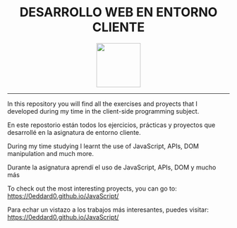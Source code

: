 <div align="center">
    <h1>DESARROLLO WEB EN ENTORNO CLIENTE</h1>
</div>

<div align="center">
    <img  width="100" height="100" src="https://upload.wikimedia.org/wikipedia/commons/thumb/9/99/Unofficial_JavaScript_logo_2.svg/1200px-Unofficial_JavaScript_logo_2.svg.png">
</div>

---

In this repository you will find all the exercises and proyects that I developed during my time in the client-side programming subject.

En este repostorio están todos los ejercicios, prácticas y proyectos que desarrollé en la asignatura de entorno cliente.


During my time studying I learnt the use of JavaScript, APIs, DOM manipulation and much more.

Durante la asignatura aprendí el uso de JavaScript, APIs, DOM y mucho más


To check out the most interesting proyects, you can go to: https://0eddard0.github.io/JavaScript/

Para echar un vistazo a los trabajos más interesantes, puedes visitar: https://0eddard0.github.io/JavaScript/
